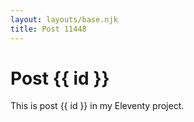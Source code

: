 ```yaml
---
layout: layouts/base.njk
title: Post 11448
---
```


# Post {{ id }}

This is post {{ id }} in my Eleventy project.
